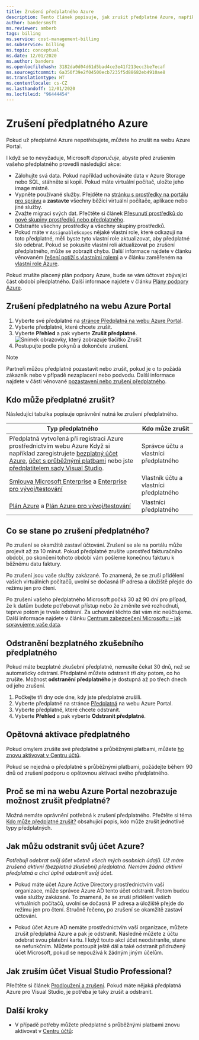 ```yaml
---
title: Zrušení předplatného Azure
description: Tento článek popisuje, jak zrušit předplatné Azure, například bezplatné zkušební předplatné.
author: bandersmsft
ms.reviewer: amberb
tags: billing
ms.service: cost-management-billing
ms.subservice: billing
ms.topic: conceptual
ms.date: 12/01/2020
ms.author: banders
ms.openlocfilehash: 3182da0d04d61d5bad4ce3e41f213ecc3be7ecaf
ms.sourcegitcommit: 6a350f39e2f04500ecb7235f5d88682eb4910ae8
ms.translationtype: HT
ms.contentlocale: cs-CZ
ms.lasthandoff: 12/01/2020
ms.locfileid: "96444454"
---
```

# <a name="cancel-your-azure-subscription"></a>Zrušení předplatného Azure

Pokud už předplatné Azure nepotřebujete, můžete ho zrušit na webu Azure Portal.

I když se to nevyžaduje, Microsoft *doporučuje*, abyste před zrušením vašeho předplatného provedli následující akce:

* Zálohujte svá data. Pokud například uchováváte data v Azure Storage nebo SQL, stáhněte si kopii. Pokud máte virtuální počítač, uložte jeho image místně.
* Vypněte používané služby. Přejděte na [stránku s prostředky na portálu pro správu](https://ms.portal.azure.com/?flight=1#blade/HubsExtension/Resources/resourceType/Microsoft.Resources%2Fresources) a **zastavte** všechny běžící virtuální počítače, aplikace nebo jiné služby.
* Zvažte migraci svých dat. Přečtěte si článek [Přesunutí prostředků do nové skupiny prostředků nebo předplatného](../../azure-resource-manager/management/move-resource-group-and-subscription.md).
* Odstraňte všechny prostředky a všechny skupiny prostředků.
* Pokud máte v `AssignableScopes` nějaké vlastní role, které odkazují na toto předplatné, měli byste tyto vlastní role aktualizovat, aby předplatné šlo odebrat. Pokud se pokusíte vlastní roli aktualizovat po zrušení předplatného, může se zobrazit chyba. Další informace najdete v článku věnovaném [řešení potíží s vlastními rolemi](../../role-based-access-control/troubleshooting.md#problems-with-custom-roles) a v článku zaměřeném na [vlastní role Azure](../../role-based-access-control/custom-roles.md).

Pokud zrušíte placený plán podpory Azure, bude se vám účtovat zbývající část období předplatného. Další informace najdete v článku [Plány podpory Azure](https://azure.microsoft.com/support/plans/).

## <a name="cancel-subscription-in-the-azure-portal"></a>Zrušení předplatného na webu Azure Portal

1. Vyberte své předplatné na [stránce Předplatná na webu Azure Portal](https://portal.azure.com/#blade/Microsoft_Azure_Billing/SubscriptionsBlade).
1. Vyberte předplatné, které chcete zrušit.
1. Vyberte **Přehled** a pak vyberte **Zrušit předplatné**.
    ![Snímek obrazovky, který zobrazuje tlačítko Zrušit](./media/cancel-azure-subscription/cancel_ibiza.png)
1. Postupujte podle pokynů a dokončete zrušení.

> [!NOTE]
> Partneři můžou předplatné pozastavit nebo zrušit, pokud je o to požádá zákazník nebo v případě nezaplacení nebo podvodu. Další informace najdete v části věnované [pozastavení nebo zrušení předplatného](/partner-center/create-a-new-subscription#suspend-or-cancel-a-subscription).

## <a name="who-can-cancel-a-subscription"></a>Kdo může předplatné zrušit?

Následující tabulka popisuje oprávnění nutná ke zrušení předplatného.

|Typ předplatného     |Kdo může zrušit  |
|---------|---------|
|Předplatná vytvořená při registraci Azure prostřednictvím webu Azure Když si například zaregistrujete [bezplatný účet Azure](https://azure.microsoft.com/offers/ms-azr-0044p/), [účet s průběžnými platbami](https://azure.microsoft.com/offers/ms-azr-0003p/) nebo jste [předplatitelem sady Visual Studio](https://azure.microsoft.com/pricing/member-offers/credit-for-visual-studio-subscribers/). |  Správce účtu a vlastníci předplatného  |
|[Smlouva Microsoft Enterprise](https://azure.microsoft.com/pricing/enterprise-agreement/) a [Enterprise pro vývoj/testování](https://azure.microsoft.com/offers/ms-azr-0148p/)     |  Vlastník účtu a vlastníci předplatného       |
|[Plán Azure](https://azure.microsoft.com/offers/ms-azr-0017g/) a [Plán Azure pro vývoj/testování](https://azure.microsoft.com/offers/ms-azr-0148g/)     |  Vlastníci předplatného      |

## <a name="what-happens-after-subscription-cancellation"></a>Co se stane po zrušení předplatného?

Po zrušení se okamžitě zastaví účtování. Zrušení se ale na portálu může projevit až za 10 minut. Pokud předplatné zrušíte uprostřed fakturačního období, po skončení tohoto období vám pošleme konečnou fakturu k běžnému datu faktury.

Po zrušení jsou vaše služby zakázané. To znamená, že se zruší přidělení vašich virtuálních počítačů, uvolní se dočasná IP adresa a úložiště přejde do režimu jen pro čtení.

Po zrušení vašeho předplatného Microsoft počká 30 až 90 dní pro případ, že k datům budete potřebovat přístup nebo že změníte své rozhodnutí, teprve potom je trvale odstraní. Za uchování těchto dat vám nic neúčtujeme. Další informace najdete v článku [Centrum zabezpečení Microsoftu – jak spravujeme vaše data](https://go.microsoft.com/fwLink/p/?LinkID=822930&clcid=0x409).

## <a name="delete-free-trial-subscription"></a>Odstranění bezplatného zkušebního předplatného

Pokud máte bezplatné zkušební předplatné, nemusíte čekat 30 dnů, než se automaticky odstraní. Předplatné můžete odstranit *tři dny* potom, co ho zrušíte. Možnost **odstranění předplatného** je dostupná až po třech dnech od jeho zrušení.

1. Počkejte tři dny ode dne, kdy jste předplatné zrušili.
1. Vyberte předplatné na stránce [Předplatná](https://portal.azure.com/#blade/Microsoft_Azure_Billing/SubscriptionsBlade) na webu Azure Portal.
1. Vyberte předplatné, které chcete odstranit.
1. Vyberte **Přehled** a pak vyberte **Odstranit předplatné**.

## <a name="reactivate-a-subscription"></a>Opětovná aktivace předplatného

Pokud omylem zrušíte své předplatné s průběžnými platbami, můžete [ho znovu aktivovat v Centru účtů](subscription-disabled.md).

Pokud se nejedná o předplatné s průběžnými platbami, požádejte během 90 dnů od zrušení podporu o opětovnou aktivaci svého předplatného.

## <a name="why-dont-i-see-the-cancel-subscription-option-on-the-azure-portal"></a>Proč se mi na webu Azure Portal nezobrazuje možnost zrušit předplatné? 

Možná nemáte oprávnění potřebná k zrušení předplatného. Přečtěte si téma [Kdo může předplatné zrušit?](#who-can-cancel-a-subscription) obsahující popis, kdo může zrušit jednotlivé typy předplatných.

## <a name="how-do-i-delete-my-azure-account"></a>Jak můžu odstranit svůj účet Azure?

*Potřebuji odebrat svůj účet včetně všech mých osobních údajů. Už mám zrušená aktivní (bezplatná zkušební) předplatná. Nemám žádná aktivní předplatná a chci úplně odstranit svůj účet*.

* Pokud máte účet Azure Active Directory prostřednictvím vaší organizace, může správce Azure AD tento účet odstranit. Potom budou vaše služby zakázané. To znamená, že se zruší přidělení vašich virtuálních počítačů, uvolní se dočasná IP adresa a úložiště přejde do režimu jen pro čtení. Stručně řečeno, po zrušení se okamžitě zastaví účtování.

* Pokud účet Azure AD nemáte prostřednictvím vaší organizace, můžete zrušit předplatná Azure a pak je odstranit. Následně můžete z účtu odebrat svou platební kartu. I když touto akcí účet neodstraníte, stane se nefunkčním. Můžete postoupit ještě dál a také odstranit přidružený účet Microsoft, pokud se nepoužívá k žádným jiným účelům.

## <a name="how-do-i-cancel-a-visual-studio-professional-account"></a>Jak zruším účet Visual Studio Professional?

Přečtěte si článek [Prodloužení a zrušení](/visualstudio/subscriptions/faq/admin/renewal-cancellation). Pokud máte nějaká předplatná Azure pro Visual Studio, je potřeba je taky zrušit a odstranit.

## <a name="next-steps"></a>Další kroky

- V případě potřeby můžete předplatné s průběžnými platbami znovu aktivovat v [Centru účtů](subscription-disabled.md):